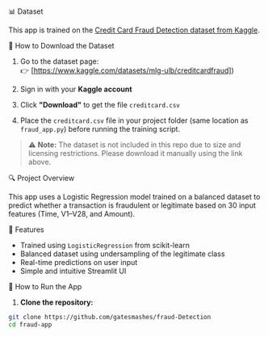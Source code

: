 📊 Dataset

This app is trained on the [Credit Card Fraud Detection dataset from Kaggle](https://www.kaggle.com/datasets/mlg-ulb/creditcardfraud).

🔽 How to Download the Dataset

1. Go to the dataset page:  
   👉 [https://www.kaggle.com/datasets/mlg-ulb/creditcardfraud])

2. Sign in with your **Kaggle account**

3. Click **"Download"** to get the file `creditcard.csv`

4. Place the `creditcard.csv` file in your project folder (same location as `fraud_app.py`) before running the training script.

> ⚠️ **Note:** The dataset is not included in this repo due to size and licensing restrictions. Please download it manually using the link above.


🔍 Project Overview

This app uses a Logistic Regression model trained on a balanced dataset to predict whether a transaction is fraudulent or legitimate based on 30 input features (Time, V1–V28, and Amount).


🧠 Features

- Trained using `LogisticRegression` from scikit-learn
- Balanced dataset using undersampling of the legitimate class
- Real-time predictions on user input
- Simple and intuitive Streamlit UI


🚀 How to Run the App

1. **Clone the repository:**

```bash
git clone https://github.com/gatesmashes/fraud-Detection
cd fraud-app
